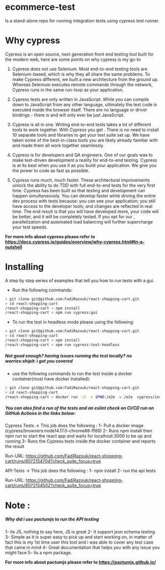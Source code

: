 # ecommerce-test
Is a stand-alone repo for running integration tests using cypress test runner.
# Why cypress  
Cypress is an open source, next generation front end testing tool built for the modern web, here are some points on why cypress is my go-to
1. Cypress does not use Selenium.
Most end-to-end testing tools are Selenium-based, which is why they all share the same problems. To make Cypress different, we built a new architecture from the ground up. Whereas Selenium executes remote commands through the network, Cypress runs in the same run-loop as your application.

2. Cypress tests are only written in JavaScript.
While you can compile down to JavaScript from any other language, ultimately the test code is executed inside the browser itself. There are no language or driver bindings - there is and will only ever be just JavaScript.

3. Cypress is all in one.
Writing end-to-end tests takes a lot of different tools to work together. With Cypress you get . There is no need to install 10 separate tools and libraries to get your test suite set up. We have taken some of the best-in-class tools you are likely already familiar with and made them all work together seamlessly.

4. Cypress is for developers and QA engineers.
One of our goals was to make test-driven development a reality for end-to-end testing. Cypress is at its best when you use it as you build your application. We give you the power to code as fast as possible.

5. Cypress runs much, much faster.
These architectural improvements unlock the ability to do TDD with full end-to-end tests for the very first time. Cypress has been built so that testing and development can happen simultaneously. You can develop faster while driving the entire dev process with tests because: you can see your application; you still have access to the developer tools; and changes are reflected in real time. The end result is that you will have developed more, your code will be better, and it will be completely tested. If you opt for our , parallelization and automated load balancing will further supercharge your test speeds.

**For more info about cypress please refer to https://docs.cypress.io/guides/overview/why-cypress.html#In-a-nutshell**

# Installing

A step by step series of examples that tell you how to run tests with a gui.

- Run the following commands:

```bash
> git clone git@github.com:FadiRazouk/react-shopping-cart.git
> cd react-shopping-cart
/react-shopping-cart > npm install
/react-shopping-cart > npm run cypress:gui
```

- To run the test in headless mode please using the following:


```bash
> git clone git@github.com:FadiRazouk/react-shopping-cart.git
> cd react-shopping-cart
/react-shopping-cart > npm install
/react-shopping-cart > npm run cypress:test-headless
```

#####  Not good enough? having issues running the test locally? no worries:shipit: i got you covered 

* use the following commands to run the test inside a docker container(must have docker installed):

```bash
> git clone git@github.com:FadiRazouk/react-shopping-cart.git
> cd react-shopping-cart
/react-shopping-cart > docker run -it -v $PWD:/e2e -w /e2e  cypress/included:4.1.0
```
#####  You can also find a run of the tests and an eslint check on CI/CD run on GitHub Actions in the links below: 

Cypress Tests -> This job does the following : 
1- Pull a docker image (cypress/browsers:node14.17.0-chrome88-ff89)
2- Runs npm install then npm run to start the react app and waits for localhost:3000 to be up and running
3- Runs the Cypress tests inside the docker container and reports the result

Run-URL: https://github.com/FadiRazouk/react-shopping-cart/runs/8072154704?check_suite_focus=true

API-Tests -> This job does the following :
1- npm install
2- run the api tests

Run-URL: https://github.com/FadiRazouk/react-shopping-cart/runs/8072154502?check_suite_focus=true

# Note :

#####  Why did i use pactumjs to run the API testing

1- its JS, nothing to say here, JS is great
2- It support json schema testing
3- Simple as it is super easy to pick up and start working on, in matter of fact this is my 1st time user this tool and i was able to cover any test case that came in mind
4- Great documentation that helps you with any issue you might face
5- its a npm package.

**For more info about pactumjs please refer to https://pactumjs.github.io/**

